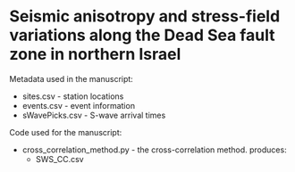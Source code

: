 # Seismic anisotropy and stress-field variations along the Dead Sea fault zone in northern Israel
Metadata used in the manuscript:
* sites.csv - station locations
* events.csv - event information
* sWavePicks.csv - S-wave arrival times

Code used for the manuscript:
* cross_correlation_method.py - the cross-correlation method. produces:
  * SWS_CC.csv

